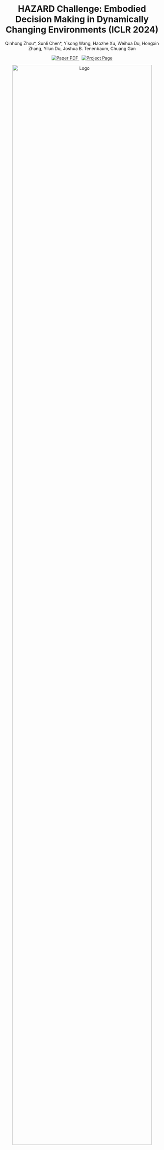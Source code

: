 <br />
<p align="center">
  <h1 align="center">HAZARD Challenge: Embodied Decision Making in Dynamically Changing Environments (ICLR 2024) </h1>
  <p align="center">
Qinhong Zhou*, Sunli Chen*, Yisong Wang, Haozhe Xu, Weihua Du, Hongxin Zhang,
Yilun Du, Joshua B. Tenenbaum, Chuang Gan
  </p>
  <p align="center">
    <a href='https://arxiv.org/abs/2401.12975'>
      <img src='https://img.shields.io/badge/Paper-PDF-red?style=flat&logo=arXiv&logoColor=red' alt='Paper PDF'>
    </a>
    <a href='https://embodied-agi.cs.umass.edu/hazard' style='padding-left: 0.5rem;'>
      <img src='https://img.shields.io/badge/Project-Page-blue?style=flat&logo=Google%20chrome&logoColor=blue' alt='Project Page'>
    </a>
  </p>
  <p align="center">
    <img src="pics/overview.png" alt="Logo" width="95%">
  </p>
</p>

*News* Mar 20: HAZAR challenge will be one of the challenges in CVPR Embodied AI Workshop 2025. The [leaderboard submission](documentation/get_started/submit.md#submit-to-the-leaderboard) is open now, welcome 2025 submissions!

## Detailed documentations

### [Get started](documentation/get_started/overview.md)
* [Overview](documentation/get_started/overview.md)
* [Installation](documentation/get_started/install.md)
* [Create your own agent and submit](documentation/get_started/submit.md)
* [Common utils](documentation/get_started/common_utils.md)

### [Agent documents](documentation/agents/agent.md)

* [Observations](documentation/agents/observations.md)

* [Action space](documentation/agents/action_space.md)

* Default agents
  * [RL agent](documentation/agents/rl_agent.md)
  * [MCTS agent](documentation/agents/MCTS_agent.md)
  * [Random agent](documentation/agents/random_agent.md)
  * [Greedy agent](documentation/agents/greedy_agent.md)
  * [Rule-based agent](documentation/agents/rule_based_agent.md)
  * [LLM-based agent](documentation/agents/LLM-based%20agent.md)
    * Version 1.0
    * Version 2.0

* [Customized agent](documentation/agents/custom_agent.md)

### Baseline results

* Full log files can be found in [this link](https://drive.google.com/file/d/1Z1xtble1nCpq1tyuiwYD4wzynRi1MwVK/view?usp=sharing)
* W/o perception (use ground truth segmentations)
